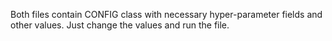 Both files contain CONFIG class with necessary hyper-parameter fields and other values. Just change the values and run the file.

